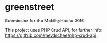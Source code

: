 # greenstreet
Submission for the MobilityHacks 2016

This project uses PHP Crud API, for further info: https://github.com/mevdschee/php-crud-api
